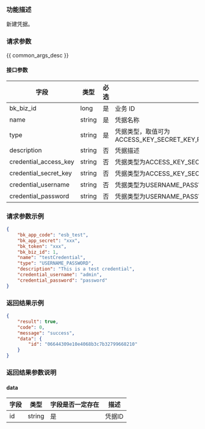 ### 功能描述

新建凭据。

### 请求参数

{{ common_args_desc }}

#### 接口参数

| 字段                        |  类型      | 必选   |  描述       |
|----------------------------|------------|--------|------------|
| bk_biz_id                  |  long      | 是     | 业务 ID     |
| name                       |  string    | 是     | 凭据名称 |
| type                       |  string    | 是     | 凭据类型，取值可为ACCESS_KEY_SECRET_KEY,PASSWORD,USERNAME_PASSWORD,SECRET_KEY |
| description                |  string    | 否     | 凭据描述 |
| credential_access_key      |  string    | 否     | 凭据类型为ACCESS_KEY_SECRET_KEY时填写 |
| credential_secret_key      |  string    | 否     | 凭据类型为ACCESS_KEY_SECRET_KEY/SECRET_KEY时填写 |
| credential_username        |  string    | 否     | 凭据类型为USERNAME_PASSWORD时填写 |
| credential_password        |  string    | 否     | 凭据类型为USERNAME_PASSWORD/PASSWORD时填写 |


### 请求参数示例

```json
{
    "bk_app_code": "esb_test",
    "bk_app_secret": "xxx",
    "bk_token": "xxx",
    "bk_biz_id": 1,
    "name": "testCredential",
    "type": "USERNAME_PASSWORD",
    "description": "This is a test credential",
    "credential_username": "admin",
    "credential_password": "password"
}
```

### 返回结果示例

```json
{
    "result": true,
    "code": 0,
    "message": "success",
    "data": {
        "id": "06644309e10e4068b3c7b32799668210"
    }
}
```

### 返回结果参数说明

#### data

| 字段      | 类型    |字段是否一定存在  | 描述      |
|-----------|-------|---------------|---------|
| id        | string |是             | 凭据ID |
